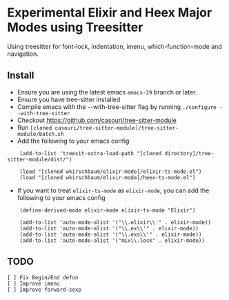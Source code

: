 # Experimental Elixir and Heex Major Modes using Treesitter

Using treesitter for font-lock, indentation, imenu,
which-function-mode and navigation.

## Install

- Ensure you are using the latest emacs `emacs-29` branch or later. 
- Ensure you have tree-sitter installed
- Compile emacs with the --with-tree-sitter flag by running `./configure --with-tree-sitter`
- Checkout https://github.com/casouri/tree-sitter-module
- Run `[cloned casouri/tree-sitter-module]/tree-sitter-module/batch.sh`
- Add the following to your emacs config

```elisp
    (add-to-list 'treesit-extra-load-path "[cloned directory]/tree-sitter-module/dist/")
    
    (load "[cloned wkirschbaum/elixir-mode]/elixir-ts-mode.el")
    (load "[cloned wkirschbaum/elixir-mode]/heex-ts-mode.el")
```

- If you want to treat `elixir-ts-mode` as `elixir-mode`, you can add the following to your emacs config

```elisp
    (define-derived-mode elixir-mode elixir-ts-mode "Elixir")

    (add-to-list 'auto-mode-alist '("\\.elixir\\'" . elixir-mode))
    (add-to-list 'auto-mode-alist '("\\.ex\\'" . elixir-mode))
    (add-to-list 'auto-mode-alist '("\\.exs\\'" . elixir-mode))
    (add-to-list 'auto-mode-alist '("mix\\.lock" . elixir-mode))
```

## TODO

    [ ] Fix Begin/End defun
    [ ] Improve imenu
    [ ] Improve forward-sexp
